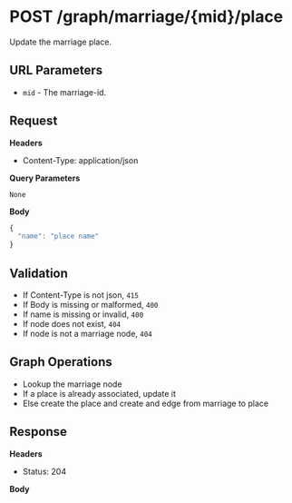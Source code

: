 # POST /graph/marriage/{mid}/place
Update the marriage place.

## URL Parameters

* `mid` - The marriage-id.

## Request

**Headers**

* Content-Type: application/json

**Query Parameters**

`None`

**Body**

````javascript
{
  "name": "place name"
}
````

## Validation

* If Content-Type is not json, `415`
* If Body is missing or malformed, `400`
* If name is missing or invalid, `400`
* If node does not exist, `404`
* If node is not a marriage node, `404`

## Graph Operations

* Lookup the marriage node
* If a place is already associated, update it
* Else create the place and create and edge from marriage to place

## Response
**Headers**

* Status: 204

**Body**